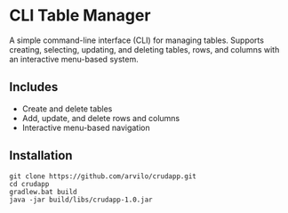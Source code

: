 # CLI Table Manager

A simple command-line interface (CLI) for managing tables. Supports creating, selecting, updating, and deleting tables, rows, and columns with an interactive menu-based system.

## Includes
- Create and delete tables
- Add, update, and delete rows and columns
- Interactive menu-based navigation
## Installation
```
git clone https://github.com/arvilo/crudapp.git
cd crudapp
gradlew.bat build
java -jar build/libs/crudapp-1.0.jar
```